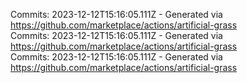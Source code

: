 Commits: 2023-12-12T15:16:05.111Z - Generated via https://github.com/marketplace/actions/artificial-grass
<br>
Commits: 2023-12-12T15:16:05.111Z - Generated via https://github.com/marketplace/actions/artificial-grass
<br>
Commits: 2023-12-12T15:16:05.111Z - Generated via https://github.com/marketplace/actions/artificial-grass
<br>
